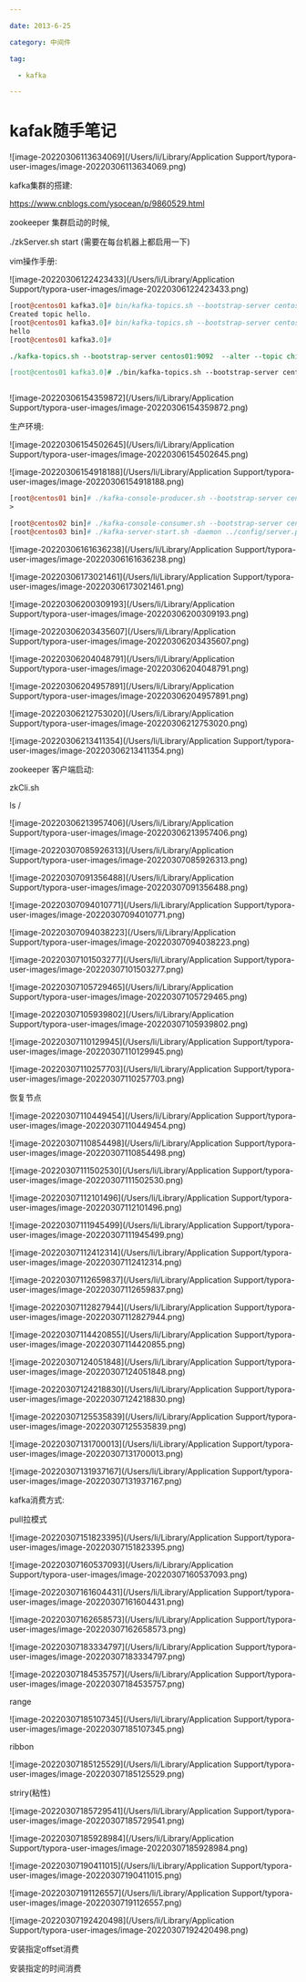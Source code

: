 ```yaml
---

date: 2013-6-25

category: 中间件

tag:

  - kafka

---
```


# kafak随手笔记

![image-20220306113634069](/Users/li/Library/Application Support/typora-user-images/image-20220306113634069.png)







kafka集群的搭建:



https://www.cnblogs.com/ysocean/p/9860529.html

zookeeper 集群启动的时候,

./zkServer.sh start (需要在每台机器上都启用一下)





vim操作手册:





![image-20220306122423433](/Users/li/Library/Application Support/typora-user-images/image-20220306122423433.png)

```perl
[root@centos01 kafka3.0]# bin/kafka-topics.sh --bootstrap-server centos01:9092 --create --partitions 1 --replication-factor 3 --topic hello
Created topic hello.
[root@centos01 kafka3.0]# bin/kafka-topics.sh --bootstrap-server centos01:9092 --list
hello
[root@centos01 kafka3.0]# 

./kafka-topics.sh --bootstrap-server centos01:9092  --alter --topic china --partitions 3

[root@centos01 kafka3.0]# ./bin/kafka-topics.sh --bootstrap-server centos01:9092 --topic order --describe



```

![image-20220306154359872](/Users/li/Library/Application Support/typora-user-images/image-20220306154359872.png)

生产环境:

![image-20220306154502645](/Users/li/Library/Application Support/typora-user-images/image-20220306154502645.png)

![image-20220306154918188](/Users/li/Library/Application Support/typora-user-images/image-20220306154918188.png)

```perl
[root@centos01 bin]# ./kafka-console-producer.sh --bootstrap-server centos01:9092 --topic china
>

```

```perl
[root@centos02 bin]# ./kafka-console-consumer.sh --bootstrap-server centos01:9092 --topic hello
[root@centos03 bin]# ./kafka-server-start.sh -daemon ../config/server.properties 
```

![image-20220306161636238](/Users/li/Library/Application Support/typora-user-images/image-20220306161636238.png)

![image-20220306173021461](/Users/li/Library/Application Support/typora-user-images/image-20220306173021461.png)

![image-20220306200309193](/Users/li/Library/Application Support/typora-user-images/image-20220306200309193.png)

![image-20220306203435607](/Users/li/Library/Application Support/typora-user-images/image-20220306203435607.png)

![image-20220306204048791](/Users/li/Library/Application Support/typora-user-images/image-20220306204048791.png)

![image-20220306204957891](/Users/li/Library/Application Support/typora-user-images/image-20220306204957891.png)

![image-20220306212753020](/Users/li/Library/Application Support/typora-user-images/image-20220306212753020.png)

![image-20220306213411354](/Users/li/Library/Application Support/typora-user-images/image-20220306213411354.png)

zookeeper 客户端启动:

zkCli.sh



ls /

![image-20220306213957406](/Users/li/Library/Application Support/typora-user-images/image-20220306213957406.png)

![image-20220307085926313](/Users/li/Library/Application Support/typora-user-images/image-20220307085926313.png)

![image-20220307091356488](/Users/li/Library/Application Support/typora-user-images/image-20220307091356488.png)

![image-20220307094010771](/Users/li/Library/Application Support/typora-user-images/image-20220307094010771.png)

![image-20220307094038223](/Users/li/Library/Application Support/typora-user-images/image-20220307094038223.png)

![image-20220307101503277](/Users/li/Library/Application Support/typora-user-images/image-20220307101503277.png)

![image-20220307105729465](/Users/li/Library/Application Support/typora-user-images/image-20220307105729465.png)

![image-20220307105939802](/Users/li/Library/Application Support/typora-user-images/image-20220307105939802.png)

![image-20220307110129945](/Users/li/Library/Application Support/typora-user-images/image-20220307110129945.png)

![image-20220307110257703](/Users/li/Library/Application Support/typora-user-images/image-20220307110257703.png)

恢复节点

![image-20220307110449454](/Users/li/Library/Application Support/typora-user-images/image-20220307110449454.png)

![image-20220307110854498](/Users/li/Library/Application Support/typora-user-images/image-20220307110854498.png)

![image-20220307111502530](/Users/li/Library/Application Support/typora-user-images/image-20220307111502530.png)





![image-20220307112101496](/Users/li/Library/Application Support/typora-user-images/image-20220307112101496.png)

![image-20220307111945499](/Users/li/Library/Application Support/typora-user-images/image-20220307111945499.png)

![image-20220307112412314](/Users/li/Library/Application Support/typora-user-images/image-20220307112412314.png)

![image-20220307112659837](/Users/li/Library/Application Support/typora-user-images/image-20220307112659837.png)

![image-20220307112827944](/Users/li/Library/Application Support/typora-user-images/image-20220307112827944.png)

![image-20220307114420855](/Users/li/Library/Application Support/typora-user-images/image-20220307114420855.png)

![image-20220307124051848](/Users/li/Library/Application Support/typora-user-images/image-20220307124051848.png)

![image-20220307124218830](/Users/li/Library/Application Support/typora-user-images/image-20220307124218830.png)

![image-20220307125535839](/Users/li/Library/Application Support/typora-user-images/image-20220307125535839.png)

![image-20220307131700013](/Users/li/Library/Application Support/typora-user-images/image-20220307131700013.png)

![image-20220307131937167](/Users/li/Library/Application Support/typora-user-images/image-20220307131937167.png)





kafka消费方式:



pull拉模式

![image-20220307151823395](/Users/li/Library/Application Support/typora-user-images/image-20220307151823395.png)

![image-20220307160537093](/Users/li/Library/Application Support/typora-user-images/image-20220307160537093.png)

![image-20220307161604431](/Users/li/Library/Application Support/typora-user-images/image-20220307161604431.png)

![image-20220307162658573](/Users/li/Library/Application Support/typora-user-images/image-20220307162658573.png)

![image-20220307183334797](/Users/li/Library/Application Support/typora-user-images/image-20220307183334797.png)

![image-20220307184535757](/Users/li/Library/Application Support/typora-user-images/image-20220307184535757.png)

range

![image-20220307185107345](/Users/li/Library/Application Support/typora-user-images/image-20220307185107345.png)

ribbon

![image-20220307185125529](/Users/li/Library/Application Support/typora-user-images/image-20220307185125529.png)

striry(粘性)

![image-20220307185729541](/Users/li/Library/Application Support/typora-user-images/image-20220307185729541.png)

![image-20220307185928984](/Users/li/Library/Application Support/typora-user-images/image-20220307185928984.png)

![image-20220307190411015](/Users/li/Library/Application Support/typora-user-images/image-20220307190411015.png) 

![image-20220307191126557](/Users/li/Library/Application Support/typora-user-images/image-20220307191126557.png)

![image-20220307192420498](/Users/li/Library/Application Support/typora-user-images/image-20220307192420498.png)

安装指定offset消费



安装指定的时间消费